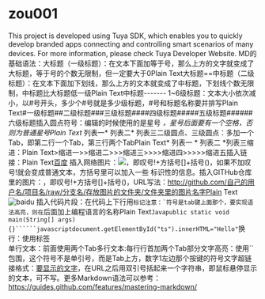 # zou001
This project is developed using Tuya SDK, which enables you to quickly develop branded apps connecting and controlling smart scenarios of many devices.
For more information, please check Tuya Developer Website.
MD的基础语法：大标题（一级标题）：在文本下面加等于号，那么上方的文字就变成了大标题，等于号的个数无限制，但一定要大于0Plain  Text大标题==中标题（二级标题）：在文本下面加下划线，那么上方的文本就变成了中标题，下划线个数无限制，中标题比大标题低一级Plain  Text中标题------- 1~6级标题：文本大小依次减小，以#号开头，多少个#号就是多少级标题，#号和标题名称要并排写Plain  Text#一级标题##二级标题###三级标题####四级标题#####五级标题######六级标题插入圆点符号：编辑的时候使用的是星号 *，星号后面要有一个空格，否则为普通星号Plain  Text* 列表一* 列表二* 列表三二级圆点、三级圆点：多加一个Tab，即第二行一个Tab，第三行两个TabPlain  Text* 列表一    * 列表二        *列表三缩进：Plain  Text>缩进一>>缩进二>>>缩进三>>>>缩进四>>>>>缩进五插入链接：Plain  Text[百度](http://baidu.com) 插入网络图片：![](网络图片链接地址)，即叹号!+方括号[]+括号()，如果不加叹号!就会变成普通文本，方括号里可以加入一些 标识性的信息。插入GITHub仓库里的图片：，即叹号!+方括号[]+括号()，URL写法：http://github.com/自己的用户名/项目名/raw/分支名/存放图片的文件夹/文件夹里的图片名字Plain  Text![baidu](http://www.baidu.com/img/bdlogo.gif "百度logo")  插入代码片段：在代码上下行用```标记注意：`符号是tab键上面那个，要实现语法高亮，则在```后面加上编程语言的名称Plain  Text```Javapublic static void main(String[] args){}``````javascriptdocument.getElementById("ts").innerHTML="Hello"```换行：使用标签<br>单行文本：前面使用两个Tab多行文本:每行行首加两个Tab部分文字高亮：使用``包围，这个符号不是单引号，而是Tab上方，数字1左边那个按键的符号文字超链接格式：[要显示的文字](链接的地址"鼠标悬停显示")，在URL之后用双引号括起来一个字符串，即鼠标悬停显示的文本，可不写。更多Markdown语法可以参考：https://guides.github.com/features/mastering-markdown/
